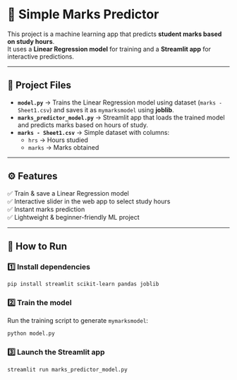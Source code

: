# 🎯 Simple Marks Predictor  

This project is a machine learning app that predicts **student marks based on study hours**.  
It uses a **Linear Regression model** for training and a **Streamlit app** for interactive predictions.  

---

## 📂 Project Files  

- **`model.py`** → Trains the Linear Regression model using dataset (`marks - Sheet1.csv`) and saves it as `mymarksmodel` using **joblib**.  
- **`marks_predictor_model.py`** → Streamlit app that loads the trained model and predicts marks based on hours of study.  
- **`marks - Sheet1.csv`** → Simple dataset with columns:  
  - `hrs` → Hours studied  
  - `marks` → Marks obtained  

---

## ⚙️ Features  

✅ Train & save a Linear Regression model  
✅ Interactive slider in the web app to select study hours  
✅ Instant marks prediction  
✅ Lightweight & beginner-friendly ML project  

---

## 🚀 How to Run  

### 1️⃣ Install  dependencies  
```bash
pip install streamlit scikit-learn pandas joblib
```
### 2️⃣ Train  the model
Run the training script to generate `mymarksmodel`:  
```bash
python model.py
```
### 3️⃣ Launch  the Streamlit app

```bash
streamlit run marks_predictor_model.py
```
